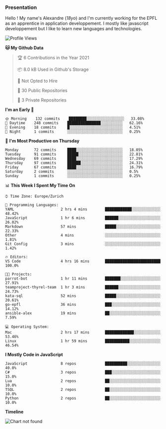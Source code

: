 ### Presentation

Hello ! My name's Alexandre (_18yo_) and I'm currently working for the EPFL as an apprentice in application developpement. I mostly like javascript developpement but I like to learn new languages and technologies.

<!--START_SECTION:waka-->
![Profile Views](http://img.shields.io/badge/Profile%20Views-9-blue)

**🐱 My Github Data** 

> 🏆 6 Contributions in the Year 2021
 > 
> 📦 8.0 kB Used in Github's Storage 
 > 
> 🚫 Not Opted to Hire
 > 
> 📜 30 Public Repositories 
 > 
> 🔑 3 Private Repositories  
 > 
**I'm an Early 🐤** 

```text
🌞 Morning    132 commits    ████████░░░░░░░░░░░░░░░░░   33.08% 
🌆 Daytime    248 commits    ███████████████░░░░░░░░░░   62.16% 
🌃 Evening    18 commits     █░░░░░░░░░░░░░░░░░░░░░░░░   4.51% 
🌙 Night      1 commits      ░░░░░░░░░░░░░░░░░░░░░░░░░   0.25%

```
📅 **I'm Most Productive on Thursday** 

```text
Monday       72 commits     ████░░░░░░░░░░░░░░░░░░░░░   18.05% 
Tuesday      91 commits     █████░░░░░░░░░░░░░░░░░░░░   22.81% 
Wednesday    69 commits     ████░░░░░░░░░░░░░░░░░░░░░   17.29% 
Thursday     97 commits     ██████░░░░░░░░░░░░░░░░░░░   24.31% 
Friday       67 commits     ████░░░░░░░░░░░░░░░░░░░░░   16.79% 
Saturday     2 commits      ░░░░░░░░░░░░░░░░░░░░░░░░░   0.5% 
Sunday       1 commits      ░░░░░░░░░░░░░░░░░░░░░░░░░   0.25%

```


📊 **This Week I Spent My Time On** 

```text
⌚︎ Time Zone: Europe/Zurich

💬 Programming Languages: 
YAML                     2 hrs 4 mins        ████████████░░░░░░░░░░░░░   48.42% 
JavaScript               1 hr 6 mins         ██████░░░░░░░░░░░░░░░░░░░   26.02% 
Markdown                 57 mins             █████░░░░░░░░░░░░░░░░░░░░   22.33% 
Other                    4 mins              ░░░░░░░░░░░░░░░░░░░░░░░░░   1.81% 
Git Config               3 mins              ░░░░░░░░░░░░░░░░░░░░░░░░░   1.42%

🔥 Editors: 
VS Code                  4 hrs 16 mins       █████████████████████████   100.0%

🐱‍💻 Projects: 
parrot-bot               1 hr 11 mins        ███████░░░░░░░░░░░░░░░░░░   27.91% 
teamproject-thyrel-team  1 hr 3 mins         ██████░░░░░░░░░░░░░░░░░░░   24.73% 
kata-sql                 52 mins             █████░░░░░░░░░░░░░░░░░░░░   20.61% 
go-epfl                  36 mins             ███░░░░░░░░░░░░░░░░░░░░░░   14.12% 
ansible-alex             19 mins             ██░░░░░░░░░░░░░░░░░░░░░░░   7.59%

💻 Operating System: 
Mac                      2 hrs 17 mins       █████████████░░░░░░░░░░░░   53.46% 
Linux                    1 hr 59 mins        ███████████░░░░░░░░░░░░░░   46.54%

```

**I Mostly Code in JavaScript** 

```text
JavaScript               8 repos             ██████████░░░░░░░░░░░░░░░   40.0% 
C#                       3 repos             ███░░░░░░░░░░░░░░░░░░░░░░   15.0% 
Lua                      2 repos             ██░░░░░░░░░░░░░░░░░░░░░░░   10.0% 
TSQL                     2 repos             ██░░░░░░░░░░░░░░░░░░░░░░░   10.0% 
Python                   2 repos             ██░░░░░░░░░░░░░░░░░░░░░░░   10.0%

```


**Timeline**

![Chart not found](https://raw.githubusercontent.com/TacticsCH/TacticsCH/main/charts/bar_graph.png) 


<!--END_SECTION:waka-->
